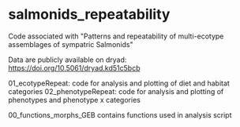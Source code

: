 # salmonids_repeatability

Code associated with "Patterns and repeatability of multi-ecotype assemblages of sympatric Salmonids"

Data are publicly available on dryad: https://doi.org/10.5061/dryad.kd51c5bcb

01_ecotypeRepeat: code for analysis and plotting of diet and habitat categories
02_phenotypeRepeat: code for analysis and plotting of phenotypes and phenotype x categories

00_functions_morphs_GEB contains functions used in analysis script
